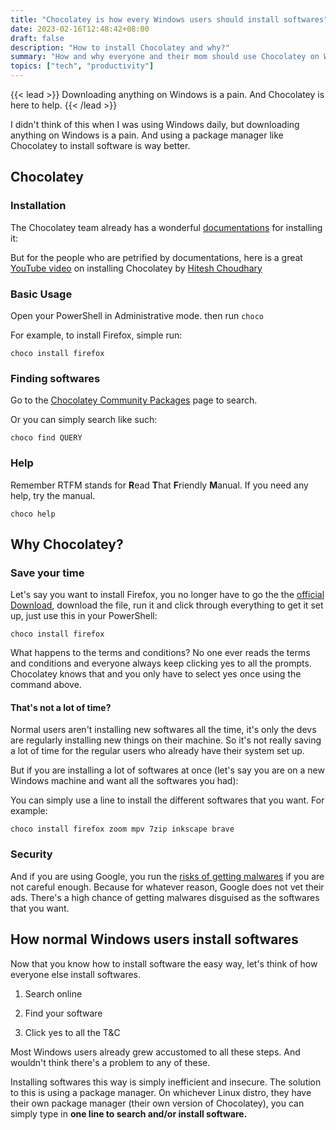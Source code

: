 ```yaml
---
title: "Chocolatey is how every Windows users should install softwares"
date: 2023-02-16T12:48:42+08:00
draft: false
description: "How to install Chocolatey and why?"
summary: "How and why everyone and their mom should use Chocolatey on Windows."
topics: ["tech", "productivity"]
---
```


{{< lead >}}
Downloading anything on Windows is a pain. And Chocolatey is here to help.
{{< /lead >}}

I didn't think of this when I was using Windows daily, but downloading anything
on Windows is a pain. And using a package manager like Chocolatey to install
software is way better. 

## Chocolatey

### Installation

The Chocolatey team already has a wonderful
[documentations](https://chocolatey.org/install#individual) for installing it:

But for the people who are petrified by documentations, here is a great
[YouTube video](https://www.youtube.com/watch?v=-5WLKu_J_AE) on installing
Chocolatey by [Hitesh
Choudhary](https://www.youtube.com/@HiteshChoudharydotcom)

### Basic Usage

Open your PowerShell in Administrative mode. then run `choco`

For example, to install Firefox, simple run:
```
choco install firefox
```

### Finding softwares

Go to the [Chocolatey Community
Packages](https://community.chocolatey.org/packages) page to search.

Or you can simply search like such:
```
choco find QUERY
```

### Help

Remember RTFM stands for **R**ead **T**hat **F**riendly **M**anual. If you need
any help, try the manual.
```
choco help
```

## Why Chocolatey?

### Save your time

Let's say you want to install Firefox, you no longer have to go the the
[official Download](https://www.mozilla.org/en-US/firefox/new/), download the
file, run it and click through everything to get it set up, just use this in
your PowerShell:

```
choco install firefox
```

What happens to the terms and conditions? No one ever reads the terms and
conditions and everyone always keep clicking yes to all the prompts. Chocolatey
knows that and you only have to select yes once using the command above.

#### That's not a lot of time?

Normal users aren't installing new softwares all the time, it's only the devs
are regularly installing new things on their machine. So it's not really saving
a lot of time for the regular users who already have their system set up.

But if you are installing a lot of softwares at once (let's say you are on a
new Windows machine and want all the softwares you had):

You can simply use a line to install the different softwares that you want. For
example:
```
choco install firefox zoom mpv 7zip inkscape brave
```

### Security

And if you are using Google, you run the [risks of getting
malwares](https://www.bleepingcomputer.com/news/security/google-ad-for-gimporg-served-info-stealing-malware-via-lookalike-site/)
if you are not careful enough. Because for whatever reason,  Google does not
vet their ads. There's a high chance of getting malwares disguised as the
softwares that you want.

## How normal Windows users install softwares

Now that you know how to install software the easy way, let's think of how
everyone else install softwares.

1. Search online

2. Find your software

3. Click yes to all the T&C

Most Windows users already grew accustomed to all these steps. And wouldn't
think there's a problem to any of these.

Installing softwares this way is simply inefficient and insecure. The solution
to this is using a package manager. On whichever Linux distro, they have their
own package manager (their own version of Chocolatey), you can simply type in
**one line to search and/or install software.**
